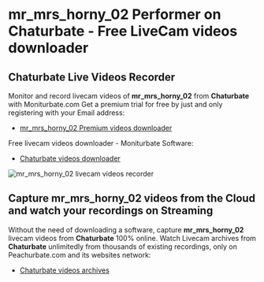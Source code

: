 # mr_mrs_horny_02 Performer on Chaturbate - Free LiveCam videos downloader

## Chaturbate Live Videos Recorder

Monitor and record livecam videos of **mr_mrs_horny_02** from **Chaturbate** with Moniturbate.com
Get a premium trial for free by just and only registering with your Email address:
* [mr_mrs_horny_02 Premium videos downloader](https://moniturbate.com/request-demo-licence-key.html)

Free livecam videos downloader - Moniturbate Software:
* [Chaturbate videos downloader](https://moniturbate.com/moniturbate-download-software.html)

![mr_mrs_horny_02 livecam videos recorder](https://peachurnet.com/templates/moniturbate-software.png)


## Capture mr_mrs_horny_02 videos from the Cloud and watch your recordings on Streaming

Without the need of downloading a software, capture **mr_mrs_horny_02** livecam videos from **Chaturbate** 100% online.
Watch Livecam archives from **Chaturbate** unlimitedly from thousands of existing recordings, only on Peachurbate.com and its websites network:
* [Chaturbate videos archives](https://peachurnet.com/)